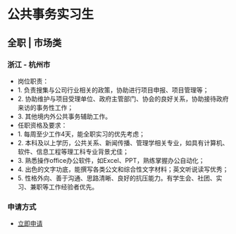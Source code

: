
# 公共事务实习生
## 全职  |  市场类
### 浙江 - 杭州市

- 岗位职责：
- 1.&nbsp;负责搜集与公司行业相关的政策，协助进行项目申报、项目管理等；
- 2.&nbsp;协助维护与项目受理单位、政府主管部门、协会的良好关系，协助接待政府来访的事务性工作；
- 3.&nbsp;其他境内外公共事务辅助工作。
- 任职资格及要求：
- 1.&nbsp;每周至少工作4天，能全职实习的优先考虑；
- 2.&nbsp;本科及以上学历，公共关系、新闻传播、管理学相关专业，如具有计算机、软件、信息工程等理工科专业背景尤佳；
- 3.&nbsp;熟悉操作office办公软件，如Excel、PPT，熟练掌握办公自动化；
- 4.&nbsp;出色的文字功底，能撰写各类公文和综合性文字材料；英文听说读写优秀；
- 5.&nbsp;性格外向、善于沟通、思路清晰、良好的抗压能力。有学生会、社团、实习、兼职等工作经验者优先。
### 申请方式
- <a href="mailto:hr@tuya.com" title=yourName-公共事务实习生>立即申请</a>